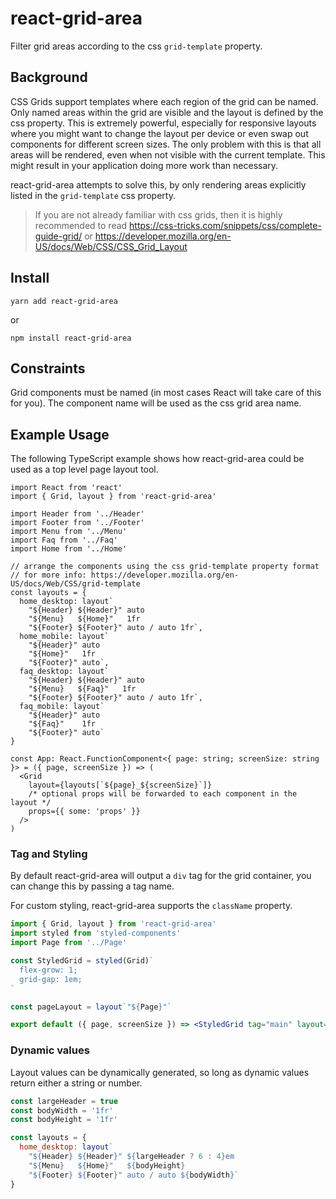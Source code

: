 # react-grid-area

Filter grid areas according to the css `grid-template` property.

## Background

CSS Grids support templates where each region of the grid can be named. Only named areas within the grid are visible and the layout is defined by the css property. This is extremely powerful, especially for responsive layouts where you might want to change the layout per device or even swap out components for different screen sizes. The only problem with this is that all areas will be rendered, even when not visible with the current template. This might result in your application doing more work than necessary.

react-grid-area attempts to solve this, by only rendering areas explicitly listed in the `grid-template` css property.

> If you are not already familiar with css grids, then it is highly recommended to read https://css-tricks.com/snippets/css/complete-guide-grid/ or https://developer.mozilla.org/en-US/docs/Web/CSS/CSS_Grid_Layout

## Install

```
yarn add react-grid-area
```

or

```
npm install react-grid-area
```

## Constraints

Grid components must be named (in most cases React will take care of this for you). The component name will be used as the css grid area name.

## Example Usage

The following TypeScript example shows how react-grid-area could be used as a top level page layout tool.

```tsx
import React from 'react'
import { Grid, layout } from 'react-grid-area'

import Header from '../Header'
import Footer from '../Footer'
import Menu from '../Menu'
import Faq from '../Faq'
import Home from '../Home'

// arrange the components using the css grid-template property format
// for more info: https://developer.mozilla.org/en-US/docs/Web/CSS/grid-template
const layouts = {
  home_desktop: layout`
    "${Header} ${Header}" auto
    "${Menu}   ${Home}"   1fr
    "${Footer} ${Footer}" auto / auto 1fr`,
  home_mobile: layout`
    "${Header}" auto
    "${Home}"   1fr
    "${Footer}" auto`,
  faq_desktop: layout`
    "${Header} ${Header}" auto
    "${Menu}   ${Faq}"   1fr
    "${Footer} ${Footer}" auto / auto 1fr`,
  faq_mobile: layout`
    "${Header}" auto
    "${Faq}"    1fr
    "${Footer}" auto`
}

const App: React.FunctionComponent<{ page: string; screenSize: string }> = ({ page, screenSize }) => (
  <Grid
    layout={layouts[`${page}_${screenSize}`]}
    /* optional props will be forwarded to each component in the layout */
    props={{ some: 'props' }}
  />
)
```

### Tag and Styling

By default react-grid-area will output a `div` tag for the grid container, you can change this by passing a tag name.

For custom styling, react-grid-area supports the `className` property.

```jsx
import { Grid, layout } from 'react-grid-area'
import styled from 'styled-components'
import Page from '../Page'

const StyledGrid = styled(Grid)`
  flex-grow: 1;
  grid-gap: 1em;
`

const pageLayout = layout`"${Page}"`

export default ({ page, screenSize }) => <StyledGrid tag="main" layout={pageLayout} />
```

### Dynamic values

Layout values can be dynamically generated, so long as dynamic values return either a string or number.

```jsx
const largeHeader = true
const bodyWidth = '1fr'
const bodyHeight = '1fr'

const layouts = {
  home_desktop: layout`
    "${Header} ${Header}" ${largeHeader ? 6 : 4}em
    "${Menu}   ${Home}"   ${bodyHeight}
    "${Footer} ${Footer}" auto / auto ${bodyWidth}`
}
```
